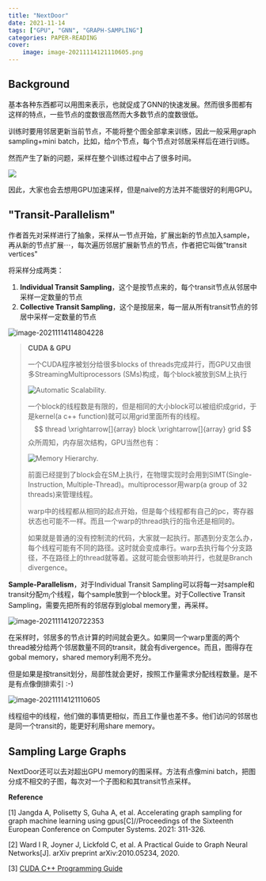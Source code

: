 ```yaml
---
title: "NextDoor"
date: 2021-11-14
tags: ["GPU", "GNN", "GRAPH-SAMPLING"]
categories: PAPER-READING
cover: 
    image: image-20211114121110605.png
---
```


## Background

基本各种东西都可以用图来表示，也就促成了GNN的快速发展。然而很多图都有这样的特点，一些节点的度数很高然而大多数节点的度数很低。

训练时要用邻居更新当前节点，不能将整个图全部拿来训练，因此一般采用graph sampling+mini batch，比如，给$n$个节点，每个节点对邻居采样后在进行训练。

然而产生了新的问题，采样在整个训练过程中占了很多时间。

![](./image-20211114114025150.png#center-small#center-medium)

因此，大家也会去想用GPU加速采样，但是naive的方法并不能很好的利用GPU。

## "Transit-Parallelism"

作者首先对采样进行了抽象，采样从一节点开始，扩展出新的节点加入sample，再从新的节点扩展$\cdots$，每次遍历邻居扩展新节点的节点，作者把它叫做"transit vertices"

将采样分成两类：

1. **Individual Transit Sampling**，这个是按节点来的，每个transit节点从邻居中采样一定数量的节点
2. **Collective Transit Sampling**，这个是按层来，每一层从所有transit节点的邻居中采样一定数量的节点

![image-20211114114804228](image-20211114114804228.png#center)

> **CUDA & GPU**
>
> 一个CUDA程序被划分给很多blocks of threads完成并行，而GPU又由很多StreamingMultiprocessors (SMs)构成，每个block被放到SM上执行
>
> ![Automatic Scalability.](automatic-scalability.png#center)
>
> 一个block的线程数是有限的，但是相同的大小block可以被组织成grid，于是kernel(a c++ function)就可以用grid里面所有的线程。
> $$
> thread \xrightarrow[]{array} block \xrightarrow[]{array} grid
> $$
> 众所周知，内存层次结构，GPU当然也有：
>
> ![Memory Hierarchy.](memory-hierarchy.png#center)
>
> 前面已经提到了block会在SM上执行，在物理实现时会用到SIMT(Single-Instruction, Multiple-Thread)。multiprocessor用warp(a group of 32 threads)来管理线程。
>
> warp中的线程都从相同的起点开始，但是每个线程都有自己的pc，寄存器状态也可能不一样。而且一个warp的thread执行的指令还是相同的。
>
> 如果就是普通的没有控制流的代码，大家就一起执行。那遇到分支怎么办，每个线程可能有不同的路径。这时就会变成串行。warp去执行每个分支路径，不在路径上的thread就等着。这就可能会很影响并行，也就是Branch divergence。

**Sample-Parallelism**，对于Individual Transit Sampling可以将每一对sample和transit分配$m_i$个线程，每个sample放到一个block里。对于Collective Transit Sampling，需要先把所有的邻居存到global memory里，再采样。

![image-20211114120722353](image-20211114120722353.png#center-medium)

在采样时，邻居多的节点计算的时间就会更久。如果同一个warp里面的两个thread被分给两个邻居数量不同的transit，就会有divergence。而且，图得存在gobal memory，shared memory利用不充分。

但是如果是按transit划分，局部性就会更好，按照工作量需求分配线程数量。是不是有点像倒排索引 :-)

![image-20211114121110605](image-20211114121110605.png#center-medium)

线程组中的线程，他们做的事情更相似，而且工作量也差不多。他们访问的邻居也是同一个transit的，能更好利用share memory。

## Sampling Large Graphs

NextDoor还可以去对超出GPU memory的图采样。方法有点像mini batch，把图分成不相交的子图，每次对一个子图和和其transit节点采样。	

**Reference**

[1] Jangda A, Polisetty S, Guha A, et al. Accelerating graph sampling for  graph machine learning using gpus[C]//Proceedings of the Sixteenth  European Conference on Computer Systems. 2021: 311-326.

[2] Ward I R, Joyner J, Lickfold C, et al. A Practical Guide to Graph Neural Networks[J]. arXiv preprint arXiv:2010.05234, 2020.

[3] [CUDA C++ Programming Guide](https://docs.nvidia.com/cuda/cuda-c-programming-guide/index.html#abstract)
